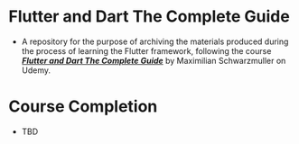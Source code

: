 # Flutter and Dart The Complete Guide
- A repository for the purpose of archiving the materials produced during the process of learning the Flutter framework, following the course [***Flutter and Dart The Complete Guide***](https://www.udemy.com/course/learn-flutter-dart-to-build-ios-android-apps/) by Maximilian Schwarzmuller on Udemy.

# Course Completion
- TBD
